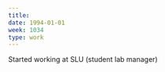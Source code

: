 ```yaml
---
title:
date: 1994-01-01
week: 1034
type: work
---
```


Started working at SLU (student lab manager)


